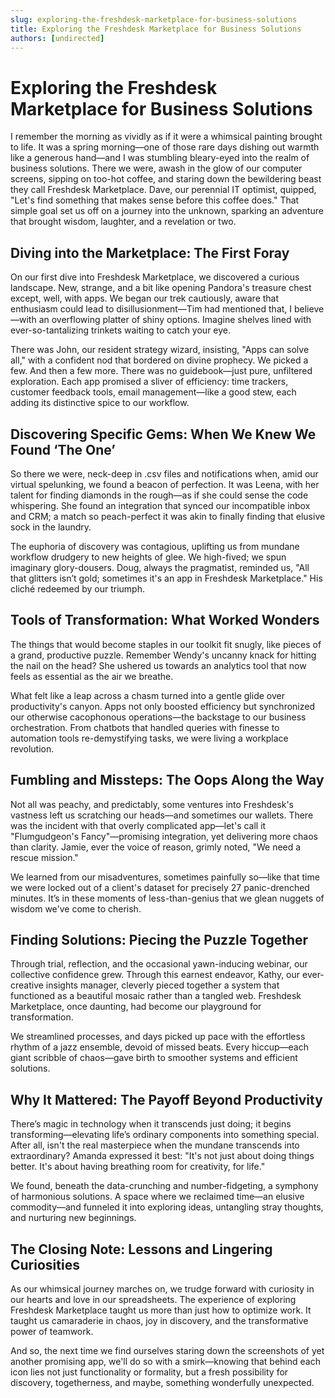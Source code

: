 ```yaml
---
slug: exploring-the-freshdesk-marketplace-for-business-solutions
title: Exploring the Freshdesk Marketplace for Business Solutions
authors: [undirected]
---
```



# Exploring the Freshdesk Marketplace for Business Solutions

I remember the morning as vividly as if it were a whimsical painting brought to life. It was a spring morning—one of those rare days dishing out warmth like a generous hand—and I was stumbling bleary-eyed into the realm of business solutions. There we were, awash in the glow of our computer screens, sipping on too-hot coffee, and staring down the bewildering beast they call Freshdesk Marketplace. Dave, our perennial IT optimist, quipped, "Let's find something that makes sense before this coffee does." That simple goal set us off on a journey into the unknown, sparking an adventure that brought wisdom, laughter, and a revelation or two.

## Diving into the Marketplace: The First Foray

On our first dive into Freshdesk Marketplace, we discovered a curious landscape. New, strange, and a bit like opening Pandora's treasure chest except, well, with apps. We began our trek cautiously, aware that enthusiasm could lead to disillusionment—Tim had mentioned that, I believe—with an overflowing platter of shiny options. Imagine shelves lined with ever-so-tantalizing trinkets waiting to catch your eye.

There was John, our resident strategy wizard, insisting, "Apps can solve all," with a confident nod that bordered on divine prophecy. We picked a few. And then a few more. There was no guidebook—just pure, unfiltered exploration. Each app promised a sliver of efficiency: time trackers, customer feedback tools, email management—like a good stew, each adding its distinctive spice to our workflow.

## Discovering Specific Gems: When We Knew We Found ‘The One’

So there we were, neck-deep in .csv files and notifications when, amid our virtual spelunking, we found a beacon of perfection. It was Leena, with her talent for finding diamonds in the rough—as if she could sense the code whispering. She found an integration that synced our incompatible inbox and CRM; a match so peach-perfect it was akin to finally finding that elusive sock in the laundry.

The euphoria of discovery was contagious, uplifting us from mundane workflow drudgery to new heights of glee. We high-fived; we spun imaginary glory-dousers. Doug, always the pragmatist, reminded us, "All that glitters isn’t gold; sometimes it's an app in Freshdesk Marketplace." His cliché redeemed by our triumph. 

## Tools of Transformation: What Worked Wonders

The things that would become staples in our toolkit fit snugly, like pieces of a grand, productive puzzle. Remember Wendy's uncanny knack for hitting the nail on the head? She ushered us towards an analytics tool that now feels as essential as the air we breathe.

What felt like a leap across a chasm turned into a gentle glide over productivity's canyon. Apps not only boosted efficiency but synchronized our otherwise cacophonous operations—the backstage to our business orchestration. From chatbots that handled queries with finesse to automation tools re-demystifying tasks, we were living a workplace revolution.

## Fumbling and Missteps: The Oops Along the Way

Not all was peachy, and predictably, some ventures into Freshdesk's vastness left us scratching our heads—and sometimes our wallets. There was the incident with that overly complicated app—let's call it "Flumgudgeon's Fancy"—promising integration, yet delivering more chaos than clarity. Jamie, ever the voice of reason, grimly noted, "We need a rescue mission."

We learned from our misadventures, sometimes painfully so—like that time we were locked out of a client's dataset for precisely 27 panic-drenched minutes. It’s in these moments of less-than-genius that we glean nuggets of wisdom we've come to cherish.

## Finding Solutions: Piecing the Puzzle Together

Through trial, reflection, and the occasional yawn-inducing webinar, our collective confidence grew. Through this earnest endeavor, Kathy, our ever-creative insights manager, cleverly pieced together a system that functioned as a beautiful mosaic rather than a tangled web. Freshdesk Marketplace, once daunting, had become our playground for transformation.

We streamlined processes, and days picked up pace with the effortless rhythm of a jazz ensemble, devoid of missed beats. Every hiccup—each giant scribble of chaos—gave birth to smoother systems and efficient solutions.

## Why It Mattered: The Payoff Beyond Productivity

There’s magic in technology when it transcends just doing; it begins transforming—elevating life’s ordinary components into something special. After all, isn't the real masterpiece when the mundane transcends into extraordinary? Amanda expressed it best: "It's not just about doing things better. It's about having breathing room for creativity, for life."

We found, beneath the data-crunching and number-fidgeting, a symphony of harmonious solutions. A space where we reclaimed time—an elusive commodity—and funneled it into exploring ideas, untangling stray thoughts, and nurturing new beginnings.

## The Closing Note: Lessons and Lingering Curiosities

As our whimsical journey marches on, we trudge forward with curiosity in our hearts and love in our spreadsheets. The experience of exploring Freshdesk Marketplace taught us more than just how to optimize work. It taught us camaraderie in chaos, joy in discovery, and the transformative power of teamwork.

And so, the next time we find ourselves staring down the screenshots of yet another promising app, we'll do so with a smirk—knowing that behind each icon lies not just functionality or formality, but a fresh possibility for discovery, togetherness, and maybe, something wonderfully unexpected.